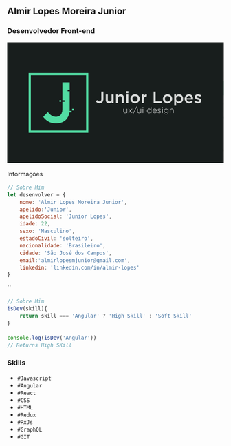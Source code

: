 ## Almir Lopes Moreira Junior
### Desenvolvedor Front-end

![Logo Marca](https://github.com/juniorlopes001/avaliacao-github-almir/blob/master/logo.png?raw=true)

Informações
```javascript
// Sobre Mim
let desenvolver = {
    nome: 'Almir Lopes Moreira Junior',
    apelido:'Junior',
    apelidoSocial: 'Junior Lopes',
    idade: 22,
    sexo: 'Masculino',
    estadoCivil: 'solteiro',
    nacionalidade: 'Brasileiro',
    cidade: 'São José dos Campos',
    email:'almirlopesmjunior@gmail.com',
    linkedin: 'linkedin.com/in/almir-lopes'
}
```
``

```javascript
// Sobre Mim
isDev(skill){
    return skill === 'Angular' ? 'High Skill' : 'Soft Skill'
}

console.log(isDev('Angular'))
// Returns High SKill
```

### Skills

- `#Javascript`
- `#Angular`
- `#React`
- `#CSS`
- `#HTML`
- `#Redux`
- `#RxJs`
- `#GraphQL`
- `#GIT`

